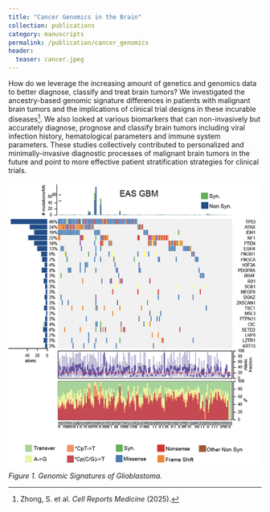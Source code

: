 ```yaml
---
title: "Cancer Genomics in the Brain"
collection: publications
category: manuscripts
permalink: /publication/cancer_genomics
header:
  teaser: cancer.jpeg
---
```


How do we leverage the increasing amount of genetics and genomics data to better diagnose, classify and treat brain tumors? We investigated the ancestry-based genomic signature differences in patients with malignant brain tumors and the implications of clinical trial designs in these incurable diseases[^1]. We also looked at various biomarkers that can non-invasively but accurately diagnose, prognose and classify brain tumors including viral infection history, hematological parameters and immune system parameters. These studies collectively contributed to personalized and minimally-invasive diagnostic processes of malignant brain tumors in the future and point to more effective patient stratification strategies for clinical trials.


<p class="img-clamp">
  <img src="/images/cancer.jpeg" alt="cancer">
  <br>
  <em>Figure 1. Genomic Signatures of Glioblastoma.</em>
</p>



[^1]: Zhong, S. et al. *Cell Reports Medicine* (2025).
